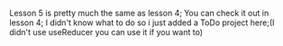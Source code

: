 Lesson 5 is pretty much the same as lesson 4;
You can check it out in lesson 4;
I didn't know what to do so i just added a ToDo project here;(I didn't use useReducer you can use it if you want to)
